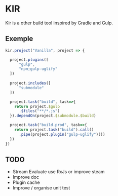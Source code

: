 # KIR
Kir is a other build tool inspired by Gradle and Gulp.

## Exemple
```js
kir.project("Vanilla", project => {

  project.plugins([
      "gulp",
      "npm;gulp-uglify"
  ])
  
  project.includes([
      "submodule"
  ])

  project.task("build", task=>{
    return project.$gulp
      .$files("**/*.js")
  }).dependOn(project.$submodule.$build)

  project.task("build.prod", task=>{
    return project.task("build").call()
      .pipe(project.plugin("gulp-uglify")())
  })
})
```

## TODO
 * Stream Evaluate use RxJs or improve steam
 * Improve doc
 * Plugin cache
 * Improve / organise unit test